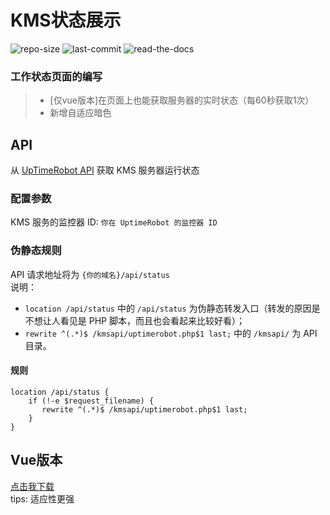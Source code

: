 # KMS状态展示
![repo-size](https://img.shields.io/github/repo-size/ChishFoxcat/ChishKMS)
![last-commit](https://img.shields.io/github/last-commit/ChishFoxcat/ChishKMS/master)
![read-the-docs](https://img.shields.io/readthedocs/ChishKMS)
### 工作状态页面的编写
> - [仅vue版本]在页面上也能获取服务器的实时状态（每60秒获取1次）
> - 新增自适应暗色

## API
从 [UpTimeRobot API](https://uptimerobot.com/api/) 获取 KMS 服务器运行状态

### 配置参数
KMS 服务的监控器 ID: `你在 UptimeRobot 的监控器 ID`

### 伪静态规则
API 请求地址将为 `{你的域名}/api/status`<br/>
说明：
- `location /api/status` 中的 `/api/status` 为伪静态转发入口（转发的原因是不想让人看见是 PHP 脚本，而且也会看起来比较好看）；
- `rewrite ^(.*)$ /kmsapi/uptimerobot.php$1 last;` 中的 `/kmsapi/` 为 API 目录。

#### 规则
```nginx
location /api/status {
    if (!-e $request_filename) {
       rewrite ^(.*)$ /kmsapi/uptimerobot.php$1 last;
    }
}

``` 

## Vue版本
[点击我下载](https://github.com/ChishFoxcat/ChishKMS/tree/master/vue)
<br>tips: 适应性更强
